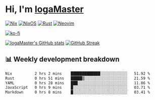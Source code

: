 # Hi, I'm [IogaMaster](https://youtube.com/IogaMaster)  

[![Nix](https://img.shields.io/badge/NIX-5277C3.svg?style=for-the-badge&logo=NixOS&logoColor=white)](https://builtwithnix.org/)
[![NixOS](https://img.shields.io/badge/NIXOS-5277C3.svg?style=for-the-badge&logo=NixOS&logoColor=white)](https://nixos.org/)
[![Rust](https://img.shields.io/badge/rust-%23000000.svg?style=for-the-badge&logo=rust&logoColor=white)](https://www.rust-lang.org/)
[![Neovim](https://img.shields.io/badge/NeoVim-%2357A143.svg?&style=for-the-badge&logo=neovim&logoColor=white)](https://github.com/neovim/neovim)

[![ko-fi](https://ko-fi.com/img/githubbutton_sm.svg)](https://ko-fi.com/X8X2P08GZ)

[![IogaMaster's GitHub stats](https://github-readme-stats.vercel.app/api?username=IogaMaster&show_icons=true&bg_color=1e1e2e&text_color=cdd6f4&icon_color=cba6f7&title_color=94e2d5)](https://github.com/IogaMaster)
[![GitHub Streak](https://streak-stats.demolab.com?user=IogaMaster&theme=catppuccin-mocha&hide_border=false&date_format=M%20j%5B%2C%20Y%5D)](https://git.io/streak-stats)


## 📊 Weekly development breakdown

<!--START_SECTION:wakaweek-->

```txt
Nix          2 hrs 2 mins    █████████████░░░░░░░░░░░░   51.92 %
Rust         0 hrs 51 mins   █████▒░░░░░░░░░░░░░░░░░░░   21.59 %
YAML         0 hrs 28 mins   ███░░░░░░░░░░░░░░░░░░░░░░   11.86 %
JavaScript   0 hrs 9 mins    █░░░░░░░░░░░░░░░░░░░░░░░░   03.71 %
Markdown     0 hrs 8 mins    █░░░░░░░░░░░░░░░░░░░░░░░░   03.41 %
```

<!--END_SECTION:wakaweek-->
